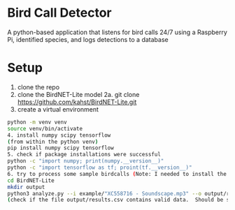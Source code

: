 # Bird Call Detector

A python-based application that listens for bird calls 24/7 using a Raspberry Pi, identified species, and logs detections to a database

# Setup

1. clone the repo
2. clone the BirdNET-Lite model
    2a. git clone https://github.com/kahst/BirdNET-Lite.git
3. create a virtual environment
```bash
python -m venv venv
source venv/bin/activate
4. install numpy scipy tensorflow
(from within the python venv)
pip install numpy scipy tensorflow 
5. check if package installations were successful
python -c "import numpy; print(numpy.__version__)"
python -c "import tensorflow as tf; proint(tf.__version__)"
6. try to process some sample birdcalls (Note: I needed to install the librosa package:  pip3 install librosa)
cd BirdNET-Lite
mkdir output
python3 analyze.py --i example/"XC558716 - Soundscape.mp3" --o output/results.csv --lat 40.0 --lon -105.0
(check if the file output/results.csv contains valid data.  Should be some 20-odd lines of identified birds identified from the .mp3 file )

